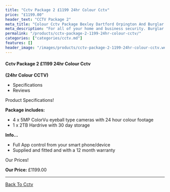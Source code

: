 ```yaml
---
title: "Cctv Package 2 £1199 24hr Colour Cctv"
price: "£1199.00"
header_text: "CCTV Package 2"
meta_title: "Colour Cctv Package Bexley Dartford Orpington And Burglar Alarm - My Alarm Security"
meta_description: "For all of your home and business security. Burglar Alarm Servicing, Burglar Alarm Installation, Alarm Battery and CCTV. Call 020 8302 4065"
permalink: "/products/cctv-package-2-1199-24hr-colour-cctv/"
categories: ["categories/cctv.md"]
features: []
header_image: "/images/products/cctv-package-2-1199-24hr-colour-cctv.webp"
---
```


#### Cctv Package 2 £1199 24hr Colour Cctv

**(24hr Colour CCTV)**

-   Specifications
-   Reviews

Product Specifications!


**Package includes:**

- 4 x 5MP ColorVu eyeball type cameras with 24 hour colour footage
- 1 x 2TB Hardrive with 30 day storage

**Info...**

- Full App control from your smart phone/device
- Supplied and fitted and with a 12 month warranty


Our Prices!


**Our Price:** £1199.00


------------------------------------------------------------------------

[ Back To Cctv](/categories/cctv/)